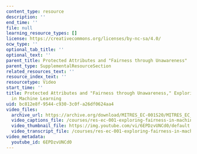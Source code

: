 ```yaml
---
content_type: resource
description: ''
end_time: ''
file: null
learning_resource_types: []
license: https://creativecommons.org/licenses/by-nc-sa/4.0/
ocw_type: ''
optional_tab_title: ''
optional_text: ''
parent_title: Protected Attributes and "Fairness through Unawareness"
parent_type: SupplementalResourceSection
related_resources_text: ''
resource_index_text: ''
resourcetype: Video
start_time: ''
title: Protected Attributes and "Fairness through Unawareness," Exploring Fairness
  in Machine Learning
uid: bc812e8f-9544-c930-3c0f-a26df0624aa4
video_files:
  archive_url: https://archive.org/download/MITRES_EC-001S20/MITRES_EC_001S20_video06_300k.mp4
  video_captions_file: /courses/res-ec-001-exploring-fairness-in-machine-learning-for-international-development-spring-2020/f002b01dddf85224b0f047da2be6beaa_6EPDzvUNCd0.vtt
  video_thumbnail_file: https://img.youtube.com/vi/6EPDzvUNCd0/default.jpg
  video_transcript_file: /courses/res-ec-001-exploring-fairness-in-machine-learning-for-international-development-spring-2020/a9f1a0d05b1712bef8d5be73c04e5239_6EPDzvUNCd0.pdf
video_metadata:
  youtube_id: 6EPDzvUNCd0
---
```

